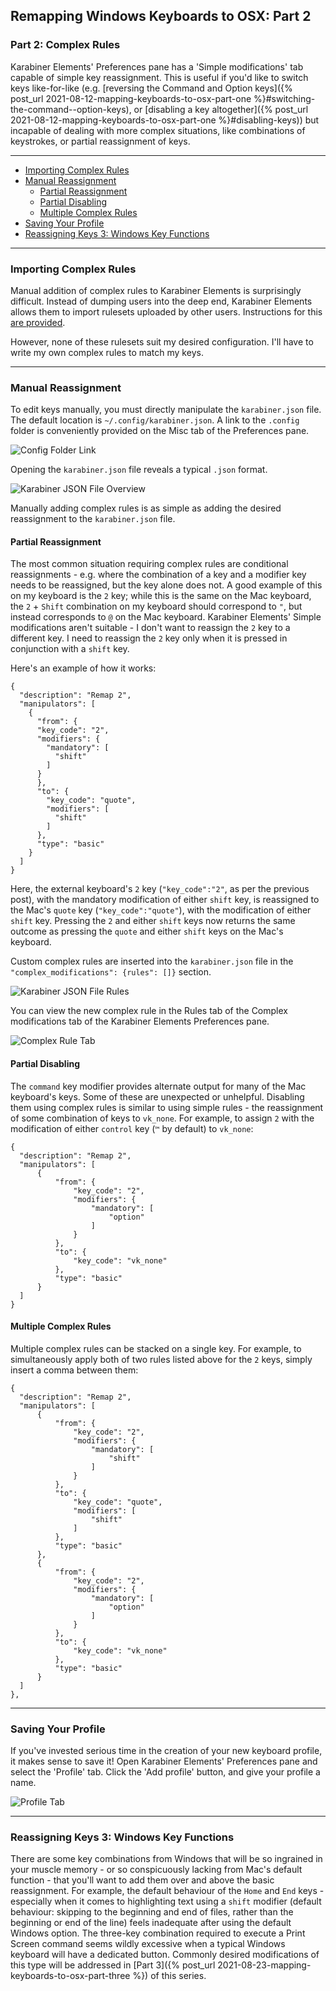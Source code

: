 ## Remapping Windows Keyboards to OSX: Part 2
### Part 2: Complex Rules

Karabiner Elements' Preferences pane has a 'Simple modifications' tab capable of simple key reassignment. This is useful if you'd like to switch keys like-for-like (e.g. [reversing the Command and Option keys]({% post_url 2021-08-12-mapping-keyboards-to-osx-part-one %}#switching-the-command--option-keys), or [disabling a key altogether]({% post_url 2021-08-12-mapping-keyboards-to-osx-part-one %}#disabling-keys)) but incapable of dealing with more complex situations, like combinations of keystrokes, or partial reassignment of keys.

---

- [Importing Complex Rules](#importing-complex-rules)
- [Manual Reassignment](#manual-reassignment)
  * [Partial Reassignment](#partial-reassignment)
  * [Partial Disabling](#partial-disabling)
  * [Multiple Complex Rules](#multiple-complex-rules)
- [Saving Your Profile](#saving-your-profile)
- [Reassigning Keys 3: Windows Key Functions](#reassigning-keys-3--windows-key-functions)

---

### Importing Complex Rules

Manual addition of complex rules to Karabiner Elements is surprisingly difficult. Instead of dumping users into the deep end, Karabiner Elements allows them to import rulesets uploaded by other users. Instructions for this [are provided](https://karabiner-elements.pqrs.org/docs/manual/configuration/configure-complex-modifications/).

However, none of these rulesets suit my desired configuration. I'll have to write my own complex rules to match my keys.

---

### Manual Reassignment

To edit keys manually, you must directly manipulate the `karabiner.json` file. The default location is `~/.config/karabiner.json`. A link to the `.config` folder is conveniently provided on the Misc tab of the Preferences pane.

![Config Folder Link](/images/2021-08-16/karabiner_elements_01.png)

Opening the `karabiner.json` file reveals a typical `.json` format.

![Karabiner JSON File Overview](/images/2021-08-16/karabiner_json_01.png)

Manually adding complex rules is as simple as adding the desired reassignment to the `karabiner.json` file.

#### Partial Reassignment

The most common situation requiring complex rules are conditional reassignments - e.g. where the combination of a key and a modifier key needs to be reassigned, but the key alone does not. A good example of this on my keyboard is the `2` key; while this is the same on the Mac keyboard, the `2` + `Shift` combination on my keyboard should correspond to `"`, but instead corresponds to `@` on the Mac keyboard. Karabiner Elements' Simple modifications aren't suitable - I don't want to reassign the `2` key to a different key. I need to reassign the `2` key only when it is pressed in conjunction with a `shift` key.

Here's an example of how it works:

```
{
  "description": "Remap 2",
  "manipulators": [
    {
      "from": {
      "key_code": "2",
      "modifiers": {
        "mandatory": [
          "shift"
        ]
      }
      },
      "to": {
        "key_code": "quote",
        "modifiers": [
          "shift"
        ]
      },
      "type": "basic"
    }
  ]
}
```
Here, the external keyboard's `2` key (`"key_code":"2"`, as per the previous post), with the mandatory modification of either `shift` key, is reassigned to the Mac's `quote` key (`"key_code":"quote"`), with the modification of either `shift` key. Pressing the `2` and either `shift` keys now returns the same outcome as pressing the `quote` and either `shift` keys on the Mac's keyboard.

Custom complex rules are inserted into the `karabiner.json` file in the `"complex_modifications": {rules": []}` section.

![Karabiner JSON File Rules](/images/2021-08-16/karabiner_json_02.png)

You can view the new complex rule in the Rules tab of the Complex modifications tab of the Karabiner Elements Preferences pane.

![Complex Rule Tab](/images/2021-08-16/karabiner_elements_02.png)

#### Partial Disabling

The `command` key modifier provides alternate output for many of the Mac keyboard's keys. Some of these are unexpected or unhelpful. Disabling them using complex rules is similar to using simple rules - the reassignment of some combination of keys to `vk_none`. For example, to assign `2` with the modification of either `control` key (`™` by default) to `vk_none`:

```
{
  "description": "Remap 2",
  "manipulators": [
      {
          "from": {
              "key_code": "2",
              "modifiers": {
                  "mandatory": [
                      "option"
                  ]
              }
          },
          "to": {
              "key_code": "vk_none"
          },
          "type": "basic"
      }
  ]
}
```

#### Multiple Complex Rules

Multiple complex rules can be stacked on a single key. For example, to simultaneously apply both of two rules listed above for the `2` keys, simply insert a comma between them:

```
{
  "description": "Remap 2",
  "manipulators": [
      {
          "from": {
              "key_code": "2",
              "modifiers": {
                  "mandatory": [
                      "shift"
                  ]
              }
          },
          "to": {
              "key_code": "quote",
              "modifiers": [
                  "shift"
              ]
          },
          "type": "basic"
      },
      {
          "from": {
              "key_code": "2",
              "modifiers": {
                  "mandatory": [
                      "option"
                  ]
              }
          },
          "to": {
              "key_code": "vk_none"
          },
          "type": "basic"
      }
  ]
},
```

---

### Saving Your Profile

If you've invested serious time in the creation of your new keyboard profile, it makes sense to save it! Open Karabiner Elements' Preferences pane and select the 'Profile' tab. Click the 'Add profile' button, and give your profile a name.

![Profile Tab](/images/2021-08-16/karabiner_elements_03.png)

---

### Reassigning Keys 3: Windows Key Functions

There are some key combinations from Windows that will be so ingrained in your muscle memory - or so conspicuously lacking from Mac's default function - that you'll want to add them over and above the basic reassignment. For example, the default behaviour of the `Home` and `End` keys - especially when it comes to highlighting text using a `shift` modifier (default behaviour: skipping to the beginning and end of files, rather than the beginning or end of the line) feels inadequate after using the default Windows option. The three-key combination required to execute a Print Screen command seems wildly excessive when a typical Windows keyboard will have a dedicated button. Commonly desired modifications of this type will be addressed in [Part 3]({% post_url 2021-08-23-mapping-keyboards-to-osx-part-three %}) of this series.
